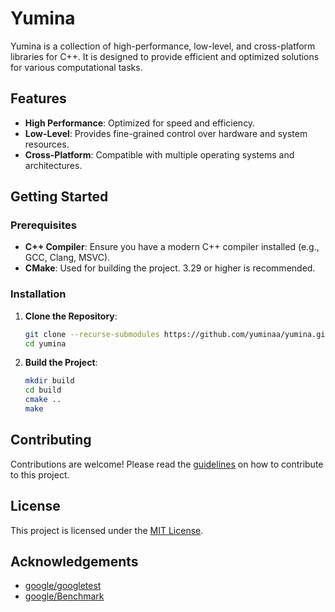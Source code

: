 # Yumina

Yumina is a collection of high-performance, low-level, and cross-platform libraries for C++. It is designed to provide efficient and optimized solutions for various computational tasks.

## Features

- **High Performance**: Optimized for speed and efficiency.
- **Low-Level**: Provides fine-grained control over hardware and system resources.
- **Cross-Platform**: Compatible with multiple operating systems and architectures.

## Getting Started

### Prerequisites

- **C++ Compiler**: Ensure you have a modern C++ compiler installed (e.g., GCC, Clang, MSVC).
- **CMake**: Used for building the project. 3.29 or higher is recommended.

### Installation

1. **Clone the Repository**:
    ```sh
    git clone --recurse-submodules https://github.com/yuminaa/yumina.git
    cd yumina
    ```

2. **Build the Project**:
    ```sh
    mkdir build
    cd build
    cmake ..
    make
    ```

## Contributing

Contributions are welcome! Please read the [guidelines](.github/CONTRIBUTING.md) on how to contribute to this project.

## License

This project is licensed under the [MIT License](LICENSE).

## Acknowledgements

- [google/googletest](https://github.com/google/googletest)
- [google/Benchmark](https://github.com/google/benchmark)